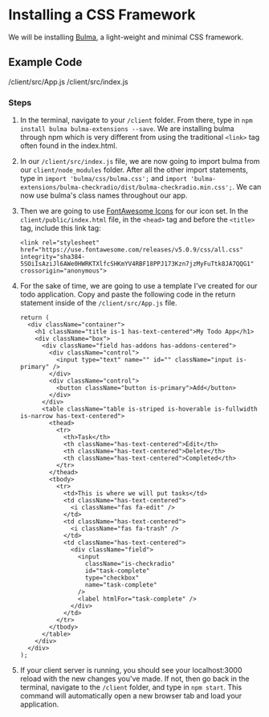 # Installing a CSS Framework

We will be installing [Bulma](www.bulma.io), a light-weight and minimal CSS framework.

## Example Code

/client/src/App.js
/client/src/index.js

### Steps

1.  In the terminal, navigate to your `/client` folder. From there, type in `npm install bulma bulma-extensions --save`. We are installing bulma through npm which is very different from using the traditional `<link>` tag often found in the index.html.

2.  In our `/client/src/index.js` file, we are now going to import bulma from our `client/node_modules` folder. After all the other import statements, type in `import 'bulma/css/bulma.css';` and `import 'bulma-extensions/bulma-checkradio/dist/bulma-checkradio.min.css';`. We can now use bulma's class names throughout our app.

3.  Then we are going to use [FontAwesome Icons](www.fontawesome.com) for our icon set. In the `client/public/index.html` file, in the `<head>` tag and before the `<title>` tag, include this link tag:

    ```
    <link rel="stylesheet" href="https://use.fontawesome.com/releases/v5.0.9/css/all.css" integrity="sha384-5SOiIsAziJl6AWe0HWRKTXlfcSHKmYV4RBF18PPJ173Kzn7jzMyFuTtk8JA7QQG1" crossorigin="anonymous">
    ```

4.  For the sake of time, we are going to use a template I've created for our todo application. Copy and paste the following code in the return statement inside of the `/client/src/App.js` file.

    ```
    return (
      <div className="container">
        <h1 className="title is-1 has-text-centered">My Todo App</h1>
        <div className="box">
          <div className="field has-addons has-addons-centered">
            <div className="control">
              <input type="text" name="" id="" className="input is-primary" />
            </div>
            <div className="control">
              <button className="button is-primary">Add</button>
            </div>
          </div>
          <table className="table is-striped is-hoverable is-fullwidth is-narrow has-text-centered">
            <thead>
              <tr>
                <th>Task</th>
                <th className="has-text-centered">Edit</th>
                <th className="has-text-centered">Delete</th>
                <th className="has-text-centered">Completed</th>
              </tr>
            </thead>
            <tbody>
              <tr>
                <td>This is where we will put tasks</td>
                <td className="has-text-centered">
                  <i className="fas fa-edit" />
                </td>
                <td className="has-text-centered">
                  <i className="fas fa-trash" />
                </td>
                <td className="has-text-centered">
                  <div className="field">
                    <input
                      className="is-checkradio"
                      id="task-complete"
                      type="checkbox"
                      name="task-complete"
                    />
                    <label htmlFor="task-complete" />
                  </div>
                </td>
              </tr>
            </tbody>
          </table>
        </div>
      </div>
    );
    ```

5.  If your client server is running, you should see your localhost:3000 reload with the new changes you've made. If not, then go back in the terminal, navigate to the `/client` folder, and type in `npm start`. This command will automatically open a new browser tab and load your application.
